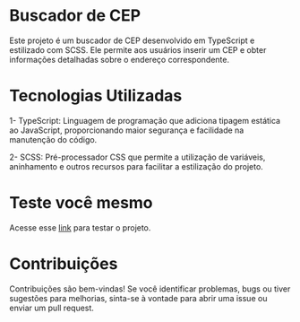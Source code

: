 
# Buscador de CEP

Este projeto é um buscador de CEP desenvolvido em TypeScript e estilizado com SCSS. Ele permite aos usuários inserir um CEP e obter informações detalhadas sobre o endereço correspondente.

# Tecnologias Utilizadas

1- TypeScript: Linguagem de programação que adiciona tipagem estática ao JavaScript, proporcionando maior segurança e facilidade na manutenção do código.

2- SCSS: Pré-processador CSS que permite a utilização de variáveis, aninhamento e outros recursos para facilitar a estilização do projeto.

# Teste você mesmo

Acesse esse [link](https://buscador-de-cep-ebon.vercel.app/) para testar o projeto.

# Contribuições

Contribuições são bem-vindas! Se você identificar problemas, bugs ou tiver sugestões para melhorias, sinta-se à vontade para abrir uma issue ou enviar um pull request.
